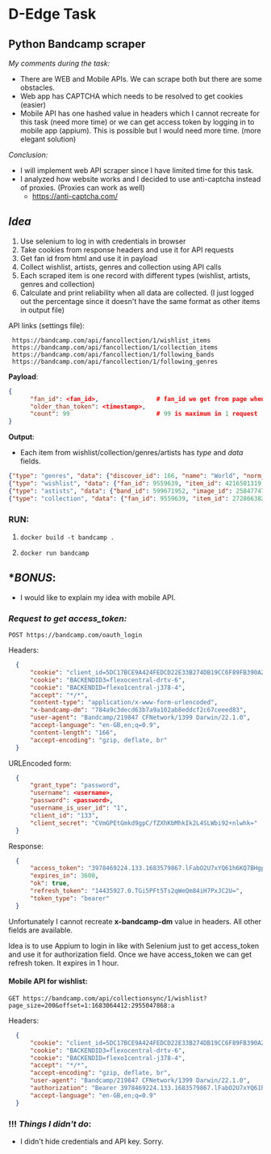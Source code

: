 # D-Edge Task

## Python Bandcamp scraper
*My comments during the task:*  
- There are WEB and Mobile APIs. We can scrape both but there are some obstacles.
- Web app has CAPTCHA which needs to be resolved to get cookies (easier)
- Mobile API has one hashed value in headers which I cannot recreate for this task (need more time) or we can get access token by logging in to mobile app (appium). This is possible but I would need more time. (more elegant solution)

*Conclusion:*  
- I will implement web API scraper since I have limited time for this task. 
- I analyzed how website works and I decided to use anti-captcha instead of proxies. (Proxies can work as well)
  - https://anti-captcha.com/

## *Idea*
1. Use selenium to log in with credentials in browser
2. Take cookies from response headers and use it for API requests
3. Get fan id from html and use it in payload
4. Collect wishlist, artists, genres and collection using API calls
5. Each scraped item is one record with different types (wishlist, artists, genres and collection)
6. Calculate and print reliability when all data are collected. (I just logged out the percentage since it doesn't have the same format as other items in output file)

API links (settings file):

     https://bandcamp.com/api/fancollection/1/wishlist_items
     https://bandcamp.com/api/fancollection/1/collection_items
     https://bandcamp.com/api/fancollection/1/following_bands
     https://bandcamp.com/api/fancollection/1/following_genres

**Payload**:
```json
{
      "fan_id": <fan_id>,                # fan_id we get from page when we log in
      "older_than_token": <timestamp>,
      "count": 99                        # 99 is maximum in 1 request
}
```

**Output**:
- Each item from wishlist/collection/genres/artists has *type* and *data* fields. 
```json
{"type": "genres", "data": {"discover_id": 166, "name": "World", "norm_name": "world", "token": "world", "is_following": true, "date": null, "genre_id": 26, "tag_id": 0, "geoname_id": 0, "format_type": "all", "art_ids": [2461845631, 2017712773, 2899301307, 1747601374], "location": null, "discover_url": null, "tag_page_url": "http://bandcamp.com/tag/world", "display_name": "world"}},
{"type": "wishlist", "data": {"fan_id": 9559639, "item_id": 4216501319, "item_type": "album", "band_id": 1041046483, "added": "10 May 2023 08:44:38 GMT", "updated": "10 May 2023 08:44:38 GMT", "purchased": null, "sale_item_id": null, "sale_item_type": null, "tralbum_id": 4216501319, "tralbum_type": "a", "featured_track": 4217068776, "why": null, "hidden": null, "index": null, "also_collected_count": 83, "url_hints": {"subdomain": "dudal", "custom_domain": null, "custom_domain_verified": null, "slug": "santeboutique", "item_type": "a"}, "item_title": "santeboutique", "item_url": "https://dudal.bandcamp.com/album/santeboutique", "item_art_id": 394874881, "item_art_url": "https://f4.bcbits.com/img/a0394874881_9.jpg", "item_art": {"url": "https://f4.bcbits.com/img/a0394874881_9.jpg", "thumb_url": "https://f4.bcbits.com/img/a0394874881_3.jpg", "art_id": 394874881}, "band_name": "dudal", "band_url": "https://dudal.bandcamp.com", "genre_id": 3, "featured_track_title": "moustache blanche", "featured_track_number": 1, "featured_track_is_custom": false, "featured_track_duration": 54.0, "featured_track_url": null, "featured_track_encodings_id": 3442184974, "package_details": null, "num_streamable_tracks": 9, "is_purchasable": true, "is_private": false, "is_preorder": false, "is_giftable": true, "is_subscriber_only": false, "is_subscription_item": false, "service_name": null, "service_url_fragment": null, "gift_sender_name": null, "gift_sender_note": null, "gift_id": null, "gift_recipient_name": null, "album_id": 4216501319, "album_title": "santeboutique", "listen_in_app_url": null, "band_location": null, "band_image_id": null, "release_count": null, "message_count": null, "is_set_price": false, "price": 0.0, "has_digital_download": null, "merch_ids": [2820342154], "merch_sold_out": false, "currency": "EUR", "label": null, "label_id": null, "require_email": null, "item_art_ids": null, "releases": null, "discount": null, "token": "1683708278:4216501319:a::", "variant_id": null, "merch_snapshot": null, "featured_track_license_id": null, "licensed_item": null, "download_available": true}},
{"type": "astists", "data": {"band_id": 599671952, "image_id": 25847747, "art_id": 1252756235, "url_hints": {"subdomain": "arovane", "custom_domain": null}, "name": "arovane", "is_following": true, "is_subscribed": null, "location": "Germany", "date_followed": "25 Apr 2023 13:56:32 GMT", "token": "1682430992:599671952"}},
{"type": "collection", "data": {"fan_id": 9559639, "item_id": 2728663825, "item_type": "album", "band_id": 2797382021, "added": "29 Apr 2023 20:01:08 GMT", "updated": "29 Apr 2023 20:01:08 GMT", "purchased": "29 Apr 2023 20:01:08 GMT", "sale_item_id": 242585381, "sale_item_type": "p", "tralbum_id": 2728663825, "tralbum_type": "a", "featured_track": 3382834261, "why": null, "hidden": null, "index": null, "also_collected_count": 861, "url_hints": {"subdomain": "glitchblack", "custom_domain": null, "custom_domain_verified": null, "slug": "interdimensional", "item_type": "a"}, "item_title": "Interdimensional", "item_url": "https://glitchblack.bandcamp.com/album/interdimensional", "item_art_id": 3037883461, "item_art_url": "https://f4.bcbits.com/img/a3037883461_9.jpg", "item_art": {"url": "https://f4.bcbits.com/img/a3037883461_9.jpg", "thumb_url": "https://f4.bcbits.com/img/a3037883461_3.jpg", "art_id": 3037883461}, "band_name": "Glitch Black", "band_url": "https://glitchblack.bandcamp.com", "genre_id": 10, "featured_track_title": "Damage Control", "featured_track_number": 1, "featured_track_is_custom": false, "featured_track_duration": 200.306, "featured_track_url": null, "featured_track_encodings_id": 1877304194, "package_details": null, "num_streamable_tracks": 16, "is_purchasable": true, "is_private": false, "is_preorder": false, "is_giftable": true, "is_subscriber_only": false, "is_subscription_item": false, "service_name": null, "service_url_fragment": null, "gift_sender_name": null, "gift_sender_note": null, "gift_id": null, "gift_recipient_name": null, "album_id": 2728663825, "album_title": "Interdimensional", "listen_in_app_url": "https://bandcamp.com/redirect_to_app?fallback_url=https%3A%2F%2Fbandcamp.com%2Fthis_is_an_appstore_url%3Fapp%3Dfan_app&url=x-bandcamp%3A%2F%2Fshow_tralbum%3Ftralbum_type%3Da%26tralbum_id%3D2728663825%26play%3D1&sig=4b63e86e66faf51a28f7c981e058fb06", "band_location": null, "band_image_id": null, "release_count": null, "message_count": null, "is_set_price": false, "price": 0.0, "has_digital_download": null, "merch_ids": null, "merch_sold_out": null, "currency": "USD", "label": null, "label_id": null, "require_email": null, "item_art_ids": null, "releases": null, "discount": null, "token": "1682798468:2728663825:a::", "variant_id": null, "merch_snapshot": null, "featured_track_license_id": null, "licensed_item": null, "download_available": true}}
```

### RUN:

1.     docker build -t bandcamp .
2.     docker run bandcamp


## **BONUS*:
- I would like to explain my idea with mobile API.

### *Request to get access_token:*
```
POST https://bandcamp.com/oauth_login
```
Headers:
```json
  { 
      "cookie": "client_id=5DC17BCE9A424FEDCD22E33B274DB19CC6F89FB390A2F3AFF943781E5CCCD38D",                                                                      
      "cookie": "BACKENDID3=flexocentral-drtv-6",                                                                                                                    
      "cookie": "BACKENDID=flexo1central-j378-4",                                                                                                                    
      "accept": "*/*",                                                                                                                                               
      "content-type": "application/x-www-form-urlencoded",                                                                                                                 
      "x-bandcamp-dm": "784a9c3decd63b7a9a102ab8eddcf2c67ceeed83",                                                                                                          
      "user-agent": "Bandcamp/219847 CFNetwork/1399 Darwin/22.1.0",                                                                                                     
      "accept-language": "en-GB,en;q=0.9",                                                                                                                                   
      "content-length": "166",                                                                                                                                               
      "accept-encoding": "gzip, deflate, br"
  }
```
URLEncoded form:
```json                                                                                                                   
  {
      "grant_type": "password", 
      "username": <username>, 
      "password": <password>, 
      "username_is_user_id": "1", 
      "client_id": "133", 
      "client_secret": "CVmGPEtGmkd9gpC/fZXhKbMhkIk2L4SLWbi92+nlwhk="
  }
```
Response:
```json
  {
      "access_token": "3978469224.133.1683579867.lFabO2U7xYQ61h6KQ7BHgpaFP68=",
      "expires_in": 3600,
      "ok": true,
      "refresh_token": "14435927.0.TGi5PFt5Ts2qWeQm84iH7PxJC2U=",
      "token_type": "bearer"
  }
```
Unfortunately I cannot recreate **x-bandcamp-dm** value in headers. All other fields are available. 

Idea is to use Appium to login in like with Selenium just to get access_token and use it for authorization field. Once we have access_token we can get refresh token. It expires in 1 hour.

#### Mobile API for wishlist:
```
GET https://bandcamp.com/api/collectionsync/1/wishlist?page_size=200&offset=1:1683064412:2955047868:a
```
Headers:
```json
  { 
      "cookie": "client_id=5DC17BCE9A424FEDCD22E33B274DB19CC6F89FB390A2F3AFF943781E5CCCD38D",                                                                      
      "cookie": "BACKENDID3=flexocentral-drtv-6",                                                                                                                   
      "cookie": "BACKENDID=flexo1central-j378-4",                                                                                                                   
      "accept": "*/*",                                                                                                                                              
      "accept-encoding": "gzip, deflate, br",                                                                                                                               
      "user-agent": "Bandcamp/219847 CFNetwork/1399 Darwin/22.1.0",                                                                                                     
      "authorization": "Bearer 3978469224.133.1683579867.lFabO2U7xYQ61h6KQ7BHgpaFP68=",     # current obstacle                                                                               
      "accept-language": "en-GB,en;q=0.9" 
  }
```

### !!! *Things I didn't do*:
- I didn't hide credentials and API key. Sorry.